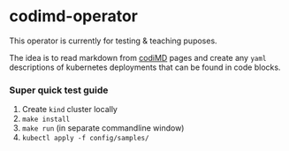 # codimd-operator

This operator is currently for testing & teaching puposes.

The idea is to read markdown from [codiMD](https://github.com/hackmdio/codimd) pages and create any `yaml` descriptions of kubernetes deployments that can be found in code blocks.


### Super quick test guide

1. Create `kind` cluster locally
2. `make install`
3. `make run` (in separate commandline window)
4. `kubectl apply -f config/samples/`
